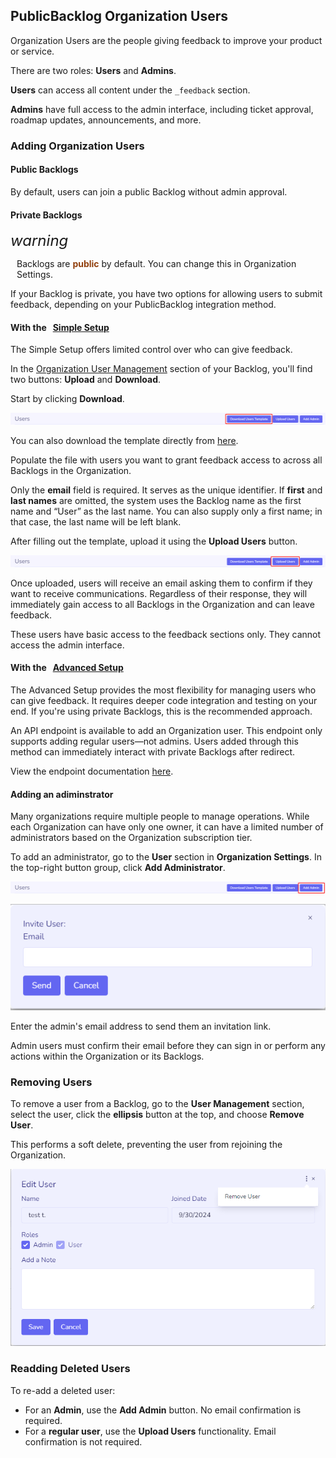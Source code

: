 ## PublicBacklog Organization Users

Organization Users are the people giving feedback to improve your product or service.

There are two roles: **Users** and **Admins**.

**Users** can access all content under the `_feedback` section.

**Admins** have full access to the admin interface, including ticket approval, roadmap updates, announcements, and more.


### Adding Organization Users

#### Public Backlogs

By default, users can join a public Backlog without admin approval.


#### Private Backlogs

<div class="pb-warning">
    <i class="material-icons" style="font-size: 24px;">warning</i>
    <p style="margin-left: 10px;">
        Backlogs are <strong style="color: #92400e">public</strong> by default. You can change this in Organization Settings.
   </p> 
</div>

If your Backlog is private, you have two options for allowing users to submit feedback, depending on your PublicBacklog integration method.

#### With the &nbsp; [Simple Setup]()

The Simple Setup offers limited control over who can give feedback.

In the [Organization User Management]() section of your Backlog, you'll find two buttons: **Upload** and **Download**.

Start by clicking **Download**.

![1728261282089](image/README/1728261282089.png)

You can also download the template directly from [here](https://api.publicbacklog.com/files/user-template).

Populate the file with users you want to grant feedback access to across all Backlogs in the Organization.

Only the **email** field is required. It serves as the unique identifier. If **first** and **last names** are omitted, the system uses the Backlog name as the first name and “User” as the last name. You can also supply only a first name; in that case, the last name will be left blank.

After filling out the template, upload it using the **Upload Users** button.


![1728261931930](image/README/1728261931930.png)

Once uploaded, users will receive an email asking them to confirm if they want to receive communications. Regardless of their response, they will immediately gain access to all Backlogs in the Organization and can leave feedback.

These users have basic access to the feedback sections only. They cannot access the admin interface.


#### With the &nbsp; [Advanced Setup]()

The Advanced Setup provides the most flexibility for managing users who can give feedback. It requires deeper code integration and testing on your end. If you're using private Backlogs, this is the recommended approach.

An API endpoint is available to add an Organization user. This endpoint only supports adding regular users—not admins. Users added through this method can immediately interact with private Backlogs after redirect.

View the endpoint documentation [here](/api/?id=add-organization-user).


#### Adding an adiminstrator

Many organizations require multiple people to manage operations. While each Organization can have only one owner, it can have a limited number of administrators based on the Organization subscription tier.

To add an administrator, go to the **User** section in **Organization Settings**. In the top-right button group, click **Add Administrator**.


![1728263011933](image/README/1728263011933.png)

![1728263198009](image/README/1728263198009.png)

Enter the admin's email address to send them an invitation link.

Admin users must confirm their email before they can sign in or perform any actions within the Organization or its Backlogs.


### Removing Users

To remove a user from a Backlog, go to the **User Management** section, select the user, click the **ellipsis** button at the top, and choose **Remove User**.

This performs a soft delete, preventing the user from rejoining the Organization.

![1728353625542](image/README/1728353625542.png)

### Readding Deleted Users

To re-add a deleted user:
- For an **Admin**, use the **Add Admin** button. No email confirmation is required.
- For a **regular user**, use the **Upload Users** functionality. Email confirmation is not required.


